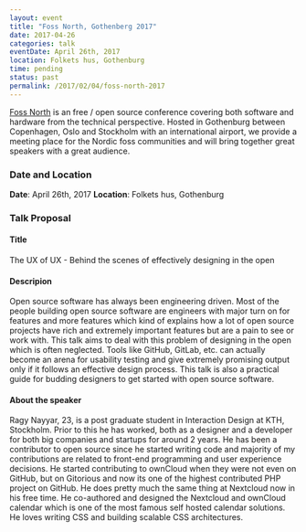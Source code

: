 ```yaml
---
layout: event
title: "Foss North, Gothenberg 2017"
date: 2017-04-26
categories: talk
eventDate: April 26th, 2017
location: Folkets hus, Gothenburg
time: pending
status: past
permalink: /2017/02/04/foss-north-2017
---
```


[Foss North](https://foss-north.se) is an free / open source conference covering both software
and hardware from the technical perspective. Hosted in Gothenburg between Copenhagen, Oslo and
Stockholm with an international airport, we provide a meeting place for the Nordic foss communities
and will bring together great speakers with a great audience.

### Date and Location

**Date**: April 26th, 2017
**Location**: Folkets hus, Gothenburg

### Talk Proposal

#### Title

The UX of UX - Behind the scenes of effectively designing in the open

#### Descripion

Open source software has always been engineering driven. Most of the people building open source software are
engineers with major turn on for features and more features which kind of explains how a lot of open source
projects have rich and extremely important features but are a pain to see or work with. This talk aims to deal
with this problem of designing in the open which is often neglected. Tools like GitHub, GitLab, etc. can actually
become an arena for usability testing and give extremely promising output only if it follows an effective design
process. This talk is also a practical guide for budding designers to get started with open source software.

#### About the speaker

Ragy Nayyar, 23, is a post graduate student in Interaction Design at KTH, Stockholm. Prior to this he has worked,
both as a designer and a developer for both big companies and startups for around 2 years. He has been a
contributor to open source since he started writing code and majority of my contributions are related to
front-end programming and user experience decisions. He started contributing to ownCloud when they were not
even on GitHub, but on Gitorious and now its one of the highest contributed PHP project on GitHub. He does
pretty much the same thing at Nextcloud now in his free time. He co-authored and designed the Nextcloud and
ownCloud calendar which is one of the most famous self hosted calendar solutions. He loves writing CSS and
building scalable CSS architectures.

